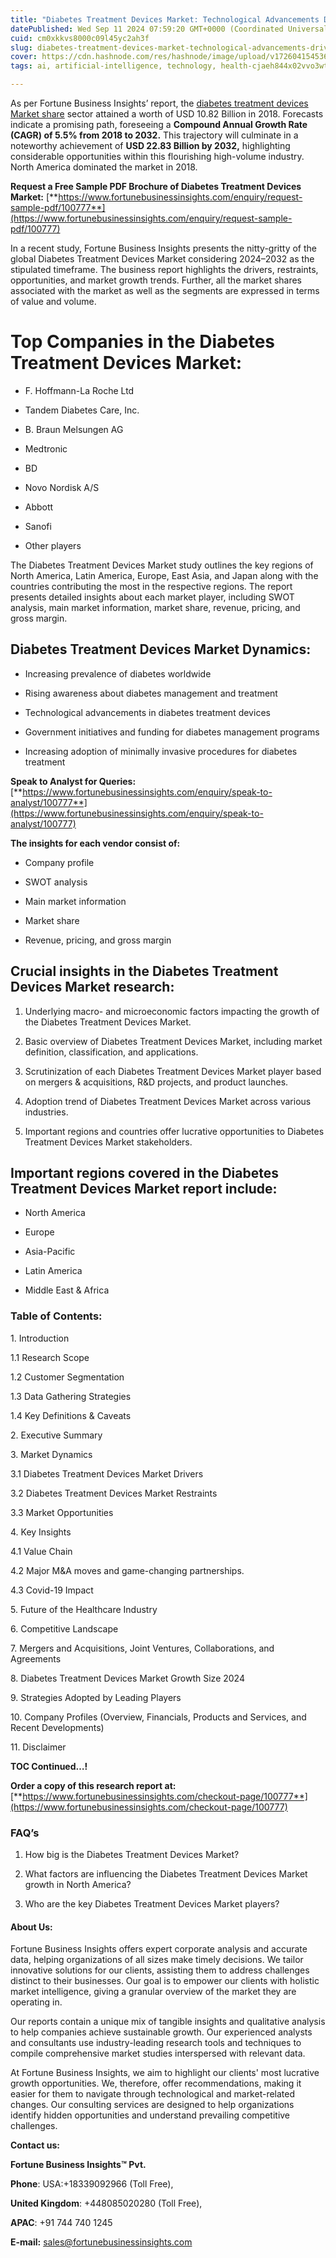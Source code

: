 ```yaml
---
title: "Diabetes Treatment Devices Market: Technological Advancements Driving Better Outcomes"
datePublished: Wed Sep 11 2024 07:59:20 GMT+0000 (Coordinated Universal Time)
cuid: cm0xkkvs8000c09l45yc2ah3f
slug: diabetes-treatment-devices-market-technological-advancements-driving-better-outcomes
cover: https://cdn.hashnode.com/res/hashnode/image/upload/v1726041545363/99325824-d042-43c5-8d6b-bd1794d6d628.png
tags: ai, artificial-intelligence, technology, health-cjaeh844x02vvo3wtj5r2s75q, healthcare

---
```


As per Fortune Business Insights’ report, the [diabetes treatment devices Market share](https://www.fortunebusinessinsights.com/industry-reports/diabetes-treatment-devices-market-100777) sector attained a worth of USD 10.82 Billion in 2018. Forecasts indicate a promising path, foreseeing a **Compound Annual Growth Rate (CAGR) of 5.5% from 2018 to 2032.** This trajectory will culminate in a noteworthy achievement of **USD 22.83 Billion by 2032,** highlighting considerable opportunities within this flourishing high-volume industry. North America dominated the market in 2018.

**Request a Free Sample PDF Brochure of Diabetes Treatment Devices Market:** [**https://www.fortunebusinessinsights.com/enquiry/request-sample-pdf/100777**](https://www.fortunebusinessinsights.com/enquiry/request-sample-pdf/100777)

In a recent study, Fortune Business Insights presents the nitty-gritty of the global Diabetes Treatment Devices Market considering 2024–2032 as the stipulated timeframe. The business report highlights the drivers, restraints, opportunities, and market growth trends. Further, all the market shares associated with the market as well as the segments are expressed in terms of value and volume.

# **Top Companies in the Diabetes Treatment Devices Market:**

* F. Hoffmann-La Roche Ltd
    
* Tandem Diabetes Care, Inc.
    
* B. Braun Melsungen AG
    
* Medtronic
    
* BD
    
* Novo Nordisk A/S
    
* Abbott
    
* Sanofi
    
* Other players
    

The Diabetes Treatment Devices Market study outlines the key regions of North America, Latin America, Europe, East Asia, and Japan along with the countries contributing the most in the respective regions. The report presents detailed insights about each market player, including SWOT analysis, main market information, market share, revenue, pricing, and gross margin.

## Diabetes Treatment Devices Market **Dynamics**:

* Increasing prevalence of diabetes worldwide
    
* Rising awareness about diabetes management and treatment
    
* Technological advancements in diabetes treatment devices
    
* Government initiatives and funding for diabetes management programs
    
* Increasing adoption of minimally invasive procedures for diabetes treatment
    

**Speak to Analyst for Queries:** [**https://www.fortunebusinessinsights.com/enquiry/speak-to-analyst/100777**](https://www.fortunebusinessinsights.com/enquiry/speak-to-analyst/100777)

**The insights for each vendor consist of:**

* Company profile
    
* SWOT analysis
    
* Main market information
    
* Market share
    
* Revenue, pricing, and gross margin
    

## **Crucial insights in the Diabetes Treatment Devices Market research:**

1. Underlying macro- and microeconomic factors impacting the growth of the Diabetes Treatment Devices Market.
    
2. Basic overview of Diabetes Treatment Devices Market, including market definition, classification, and applications.
    
3. Scrutinization of each Diabetes Treatment Devices Market player based on mergers & acquisitions, R&D projects, and product launches.
    
4. Adoption trend of Diabetes Treatment Devices Market across various industries.
    
5. Important regions and countries offer lucrative opportunities to Diabetes Treatment Devices Market stakeholders.
    

## **Important regions covered in the Diabetes Treatment Devices Market report include:**

* North America
    
* Europe
    
* Asia-Pacific
    
* Latin America
    
* Middle East & Africa
    

### **Table of Contents:**

1\. Introduction

1.1 Research Scope

1.2 Customer Segmentation

1.3 Data Gathering Strategies

1.4 Key Definitions & Caveats

2\. Executive Summary

3\. Market Dynamics

3.1 Diabetes Treatment Devices Market Drivers

3.2 Diabetes Treatment Devices Market Restraints

3.3 Market Opportunities

4\. Key Insights

4.1 Value Chain

4.2 Major M&A moves and game-changing partnerships.

4.3 Covid-19 Impact

5\. Future of the Healthcare Industry

6\. Competitive Landscape

7\. Mergers and Acquisitions, Joint Ventures, Collaborations, and Agreements

8\. Diabetes Treatment Devices Market Growth Size 2024

9\. Strategies Adopted by Leading Players

10\. Company Profiles (Overview, Financials, Products and Services, and Recent Developments)

11\. Disclaimer

**TOC Continued…!**

**Order a copy of this research report at:** [**https://www.fortunebusinessinsights.com/checkout-page/100777**](https://www.fortunebusinessinsights.com/checkout-page/100777)

### **FAQ’s**

1. How big is the Diabetes Treatment Devices Market?
    
2. What factors are influencing the Diabetes Treatment Devices Market growth in North America?
    
3. Who are the key Diabetes Treatment Devices Market players?
    

#### **About Us:**

Fortune Business Insights offers expert corporate analysis and accurate data, helping organizations of all sizes make timely decisions. We tailor innovative solutions for our clients, assisting them to address challenges distinct to their businesses. Our goal is to empower our clients with holistic market intelligence, giving a granular overview of the market they are operating in.

Our reports contain a unique mix of tangible insights and qualitative analysis to help companies achieve sustainable growth. Our experienced analysts and consultants use industry-leading research tools and techniques to compile comprehensive market studies interspersed with relevant data.

At Fortune Business Insights, we aim to highlight our clients' most lucrative growth opportunities. We, therefore, offer recommendations, making it easier for them to navigate through technological and market-related changes. Our consulting services are designed to help organizations identify hidden opportunities and understand prevailing competitive challenges.

**Contact us:**

**Fortune Business Insights™ Pvt.**

**Phone**: USA:+18339092966 (Toll Free),

**United Kingdom**: +448085020280 (Toll Free),

**APAC**: +91 744 740 1245

**E-mail:** [sales@fortunebusinessinsights.com](mailto:sales@fortunebusinessinsights.com)